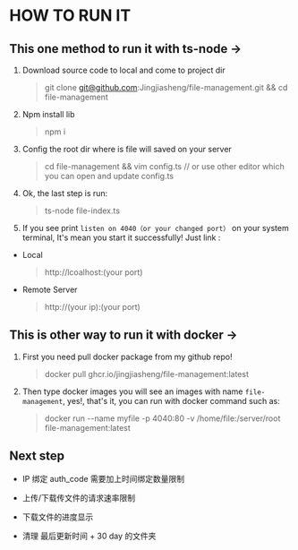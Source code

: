 # HOW TO RUN IT

## This one method to run it with ts-node ->

1. Download source code to local and come to project dir
    > git clone git@github.com:Jingjiasheng/file-management.git && cd file-management

2. Npm install lib
    > npm i

3. Config the root dir where is file will saved on your server
    > cd file-management && vim config.ts // or use other editor which you can open and update config.ts

4. Ok, the last step is run:
    > ts-node file-index.ts

5. If you see print `listen on 4040（or your changed port）` on your system terminal, It's mean you start it successfully! Just link :
 - Local
    > http://lcoalhost:(your port)

 - Remote Server
    > http://(your ip):(your port)

## This is other way to run it with docker ->

1. First you need pull docker package from my github repo!
    > docker pull ghcr.io/jingjiasheng/file-management:latest

2. Then type docker images you will see an images with name `file-management`, yes!, that's it, you can run with docker command such as: 
    > docker run --name myfile -p 4040:80 -v /home/file:/server/root  file-management:latest

## Next step

- IP 绑定 auth_code 需要加上时间绑定数量限制

- 上传/下载传文件的请求速率限制

- 下载文件的进度显示

- 清理 最后更新时间 + 30 day 的文件夹